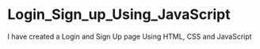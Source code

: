 # Login_Sign_up_Using_JavaScript
I have created a Login and Sign Up page Using HTML, CSS and JavaScript
